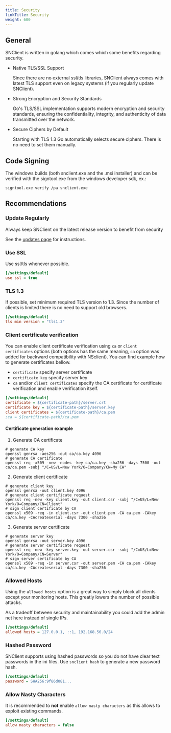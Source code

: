 ```yaml
---
title: Security
linkTitle: Security
weight: 600
---
```


## General

SNClient is written in golang which comes which some benefits regarding security.

- Native TLS/SSL Support

  Since there are no external ssl/tls libraries, SNClient always comes with
  latest TLS support even on legacy systems (if you regularly update SNClient).

- Strong Encryption and Security Standards

  Go's TLS/SSL implementation supports modern encryption and security
  standards, ensuring the confidentiality, integrity, and authenticity of
  data transmitted over the network.

- Secure Ciphers by Default

  Starting with TLS 1.3 Go automatically selects secure ciphers. There is no
  need to set them manually.

## Code Signing

The windows builds (both snclient.exe and the .msi installer) and can be verified
with the signtool.exe from the windows developer sdk, ex.:

    signtool.exe verify /pa snclient.exe

## Recommendations

### Update Regularly

Always keep SNClient on the latest release version to benefit from security

See the [updates page](../updates/) for instructions.

### Use SSL

Use ssl/tls whenever possible.

```ini
[/settings/default]
use ssl = true
```

### TLS 1.3

If possible, set minimum required TLS version to 1.3. Since the number of
clients is limited there is no need to support old browsers.

```ini
[/settings/default]
tls min version = "tls1.3"
```

### Client certificate verification

You can enable client certificate verification using `ca` or `client certificates` options 
(both options has the same meaning, `ca` option was added for backward compatibility with NSclient).
You can find example how to generate certificates bellow.
- `certificate` specify server certificate
- `certificate key` specify server key
- `ca` and/or `client certificates` specify the CA certificate for certificate verification and enable verification itself.


```ini
[/settings/default]
certificate = ${certificate-path}/server.crt
certificate key = ${certificate-path}/server.key
client certificates = ${certificate-path}/ca.pem
;ca = ${certificate-path}/ca.pem
```

#### Certificate generation example

1. Generate CA certificate
```
# generate CA key
openssl genrsa -aes256 -out ca/ca.key 4096
# generate CA certificate
openssl req -x509 -new -nodes -key ca/ca.key -sha256 -days 7500 -out ca/ca.pem -subj "/C=US/L=New York/O=Company/CN=My CA"
```
2. Generate client certificate
```
# generate client key
openssl genrsa -out client.key 4096
# generate client certificate request
openssl req -new -key client.key -out client.csr -subj "/C=US/L=New York/O=Company/CN=Client"
# sign client certificate by CA
openssl x509 -req -in client.csr -out client.pem -CA ca.pem -CAkey ca/ca.key -CAcreateserial -days 7300 -sha256 
```
3. Generate server certificate
```
# generate server key
openssl genrsa -out server.key 4096
# generate server certificate request
openssl req -new -key server.key -out server.csr -subj "/C=US/L=New York/O=Company/CN=Server"
# sign server certificate by CA
openssl x509 -req -in server.csr -out server.pem -CA ca.pem -CAkey ca/ca.key -CAcreateserial -days 7300 -sha256 
```

### Allowed Hosts

Using the `allowed hosts` option is a great way to simply block all clients except
your monitoring hosts. This greatly lowers the number of possible attacks.

As a tradeoff between security and maintainability you could add the admin net
here instead of single IPs.

```ini
[/settings/default]
allowed hosts = 127.0.0.1, ::1, 192.168.56.0/24
```

### Hashed Password

SNClient supports using hashed passwords so you do not have clear text passwords
in the ini files. Use `snclient hash` to generate a new password hash.

```ini
[/settings/default]
password = SHA256:9f86d081...
```

### Allow Nasty Characters

It is recommended to **not** enable `allow nasty characters` as this allows
to exploit existing commands.

```ini
[/settings/default]
allow nasty characters = false
```
